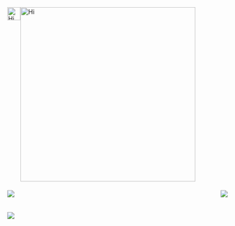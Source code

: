 
  <div style="display: flex;" >
        <img src="https://emojis.slackmojis.com/emojis/images/1588866973/8934/hellokittydance.gif?1588866973" alt="Hi" width="30" />
        <img
          src="https://readme-typing-svg.herokuapp.com?font=DynaPuff&size=18&pause=1000&color=9999FF&center=true&vCenter=true&random=false&width=435&height=30&lines=A+simple+web+developer+from+Guangzhou.++%F0%9F%91%8B"
          alt="Hi"
          width="400"
        />
        </div>
           <p style="display: flex;justify-content: space-between;align-items: flex-end;margin-top: 20px ">
              <img src="https://github-readme-stats.vercel.app/api?username=ZzanZiFeng&show_icons=true&theme=radical" />
              <img src="https://access-counter.vercel.app/api/counter?name=ZzanZiFeng&theme=006&length=8" />
              </p>
              <img  style="margin-top: 20px" src="https://github-readme-activity-graph.vercel.app/graph?username=ZzanZiFeng&theme=github&height=250" />


<!--
**ZzanZiFeng/ZzanZiFeng** is a ✨ _special_ ✨ repository because its `README.md` (this file) appears on your GitHub profile.

Here are some ideas to get you started:

- 🔭 I’m currently working on ...
- 🌱 I’m currently learning ...
- 👯 I’m looking to collaborate on ...
- 🤔 I’m looking for help with ...
- 💬 Ask me about ...
- 📫 How to reach me: ...
- 😄 Pronouns: ...
- ⚡ Fun fact: ...
-->
